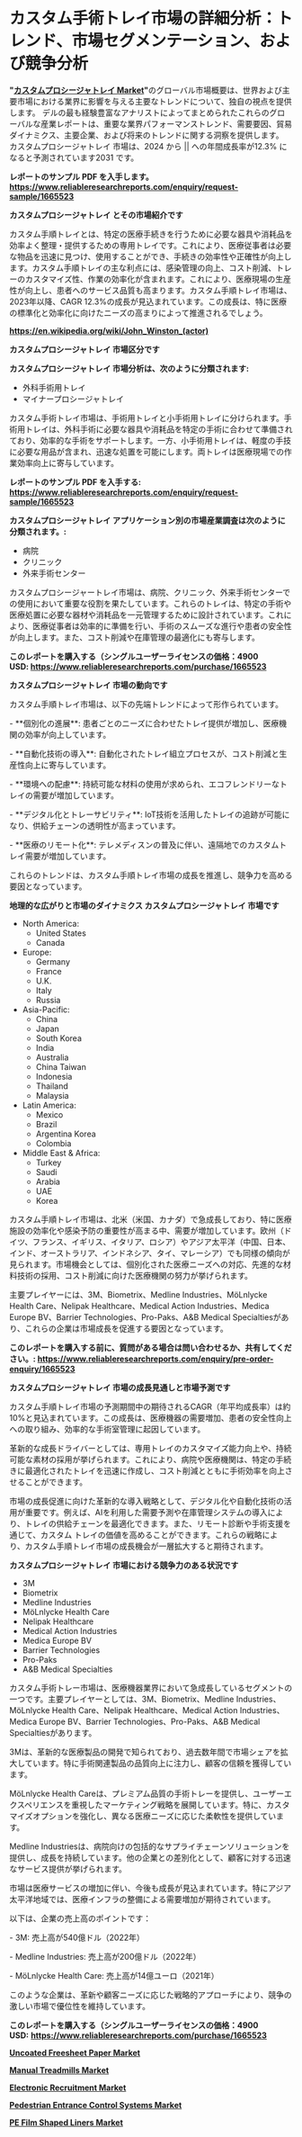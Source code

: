 <p><h1>カスタム手術トレイ市場の詳細分析：トレンド、市場セグメンテーション、および競争分析</h1></p><p><strong>"<a href="https://www.reliableresearchreports.com/custom-procedure-trays-r1665523">カスタムプロシージャトレイ Market</a>"</strong>のグローバル市場概要は、世界および主要市場における業界に影響を与える主要なトレンドについて、独自の視点を提供します。 デルの最も経験豊富なアナリストによってまとめられたこれらのグローバルな産業レポートは、重要な業界パフォーマンストレンド、需要要因、貿易ダイナミクス、主要企業、および将来のトレンドに関する洞察を提供します。 カスタムプロシージャトレイ 市場は、2024 から || への年間成長率が12.3% になると予測されています2031 です。</p>
<p><strong>レポートのサンプル PDF を入手します。</strong><strong><a href="https://www.reliableresearchreports.com/enquiry/request-sample/1665523">https://www.reliableresearchreports.com/enquiry/request-sample/1665523</a></strong></p>
<p><strong>カスタムプロシージャトレイ とその市場紹介です</strong></p>
<p><p>カスタム手順トレイとは、特定の医療手続きを行うために必要な器具や消耗品を効率よく整理・提供するための専用トレイです。これにより、医療従事者は必要な物品を迅速に見つけ、使用することができ、手続きの効率性や正確性が向上します。カスタム手順トレイの主な利点には、感染管理の向上、コスト削減、トレーのカスタマイズ性、作業の効率化が含まれます。これにより、医療現場の生産性が向上し、患者へのサービス品質も高まります。カスタム手順トレイ市場は、2023年以降、CAGR 12.3%の成長が見込まれています。この成長は、特に医療の標準化と効率化に向けたニーズの高まりによって推進されるでしょう。</p><a href="https://en.wikipedia.org/wiki/John_Winston_(actor)"></a></p>
<p><strong><a href="https://en.wikipedia.org/wiki/John_Winston_(actor)">https://en.wikipedia.org/wiki/John_Winston_(actor)</a></strong></p>
<p><strong>カスタムプロシージャトレイ&nbsp;市場区分です</strong><strong></strong></p>
<p><strong>カスタムプロシージャトレイ 市場分析は、次のように分類されます:</strong>&nbsp;</p>
<p><ul><li>外科手術用トレイ</li><li>マイナープロシージャトレイ</li></ul></p>
<p><p>カスタム手術トレイ市場は、手術用トレイと小手術用トレイに分けられます。手術用トレイは、外科手術に必要な器具や消耗品を特定の手術に合わせて準備されており、効率的な手術をサポートします。一方、小手術用トレイは、軽度の手技に必要な用品が含まれ、迅速な処置を可能にします。両トレイは医療現場での作業効率向上に寄与しています。</p></p>
<p><strong>レポートのサンプル PDF を入手する: <a href="https://www.reliableresearchreports.com/enquiry/request-sample/1665523">https://www.reliableresearchreports.com/enquiry/request-sample/1665523</a></strong></p>
<p><strong> カスタムプロシージャトレイ アプリケーション別の市場産業調査は次のように分類されます。:</strong></p>
<p><ul><li>病院</li><li>クリニック</li><li>外来手術センター</li></ul></p>
<p><p>カスタムプロシージャートレイ市場は、病院、クリニック、外来手術センターでの使用において重要な役割を果たしています。これらのトレイは、特定の手術や医療処置に必要な器材や消耗品を一元管理するために設計されています。これにより、医療従事者は効率的に準備を行い、手術のスムーズな進行や患者の安全性が向上します。また、コスト削減や在庫管理の最適化にも寄与します。</p></p>
<p><strong>このレポートを購入する（シングルユーザーライセンスの価格：4900 USD:</strong><strong>&nbsp;<a href="https://www.reliableresearchreports.com/purchase/1665523">https://www.reliableresearchreports.com/purchase/1665523</a></strong></p>
<p><strong>カスタムプロシージャトレイ 市場の動向です</strong></p>
<p><p>カスタム手順トレイ市場は、以下の先端トレンドによって形作られています。</p><p>- **個別化の進展**: 患者ごとのニーズに合わせたトレイ提供が増加し、医療機関の効率が向上しています。</p><p>- **自動化技術の導入**: 自動化されたトレイ組立プロセスが、コスト削減と生産性向上に寄与しています。</p><p>- **環境への配慮**: 持続可能な材料の使用が求められ、エコフレンドリーなトレイの需要が増加しています。</p><p>- **デジタル化とトレーサビリティ**: IoT技術を活用したトレイの追跡が可能になり、供給チェーンの透明性が高まっています。</p><p>- **医療のリモート化**: テレメディスンの普及に伴い、遠隔地でのカスタムトレイ需要が増加しています。</p><p>これらのトレンドは、カスタム手順トレイ市場の成長を推進し、競争力を高める要因となっています。</p></p>
<p><strong>地理的な広がりと市場のダイナミクス カスタムプロシージャトレイ 市場です</strong></p>
<p><ul>
    <li>
        North America:
        <ul>
            <li>United States</li>
            <li>Canada</li>
        </ul>
    </li>
    <li>
        Europe:
        <ul>
            <li>Germany</li>
            <li>France</li>
            <li>U.K.</li>
            <li>Italy</li>
            <li>Russia</li>
        </ul>
    </li>
    <li>
        Asia-Pacific:
        <ul>
            <li>China</li>
            <li>Japan</li>
            <li>South Korea</li>
            <li>India</li>
            <li>Australia</li>
            <li>China Taiwan</li>
            <li>Indonesia</li>
            <li>Thailand</li>
            <li>Malaysia</li>
        </ul>
    </li>
    <li>
        Latin America:
        <ul>
            <li>Mexico</li>
            <li>Brazil</li>
            <li>Argentina Korea</li>
            <li>Colombia</li>
        </ul>
    </li>
    <li>
        Middle East & Africa:
        <ul>
            <li>Turkey</li>
            <li>Saudi</li>
            <li>Arabia</li>
            <li>UAE</li>
            <li>Korea</li>
        </ul>
    </li>
    </ul></p>
<p><p>カスタム手順トレイ市場は、北米（米国、カナダ）で急成長しており、特に医療施設の効率化や感染予防の重要性が高まる中、需要が増加しています。欧州（ドイツ、フランス、イギリス、イタリア、ロシア）やアジア太平洋（中国、日本、インド、オーストラリア、インドネシア、タイ、マレーシア）でも同様の傾向が見られます。市場機会としては、個別化された医療ニーズへの対応、先進的な材料技術の採用、コスト削減に向けた医療機関の努力が挙げられます。</p><p>主要プレイヤーには、3M、Biometrix、Medline Industries、MöLnlycke Health Care、Nelipak Healthcare、Medical Action Industries、Medica Europe BV、Barrier Technologies、Pro-Paks、A&B Medical Specialtiesがあり、これらの企業は市場成長を促進する要因となっています。</p></p>
<p><strong>このレポートを購入する前に、質問がある場合は問い合わせるか、共有してください。:&nbsp;<a href="https://www.reliableresearchreports.com/enquiry/pre-order-enquiry/1665523">https://www.reliableresearchreports.com/enquiry/pre-order-enquiry/1665523</a></strong></p>
<p><strong>カスタムプロシージャトレイ 市場の成長見通しと市場予測です</strong></p>
<p><p>カスタム手順トレイ市場の予測期間中の期待されるCAGR（年平均成長率）は約10%と見込まれています。この成長は、医療機器の需要増加、患者の安全性向上への取り組み、効率的な手術室管理に起因しています。</p><p>革新的な成長ドライバーとしては、専用トレイのカスタマイズ能力向上や、持続可能な素材の採用が挙げられます。これにより、病院や医療機関は、特定の手続きに最適化されたトレイを迅速に作成し、コスト削減とともに手術効率を向上させることができます。</p><p>市場の成長促進に向けた革新的な導入戦略として、デジタル化や自動化技術の活用が重要です。例えば、AIを利用した需要予測や在庫管理システムの導入により、トレイの供給チェーンを最適化できます。また、リモート診断や手術支援を通じて、カスタム トレイの価値を高めることができます。これらの戦略により、カスタム手順トレイ市場の成長機会が一層拡大すると期待されます。</p></p>
<p><strong>カスタムプロシージャトレイ 市場における競争力のある状況です</strong></p>
<p><ul><li>3M</li><li>Biometrix</li><li>Medline Industries</li><li>MöLnlycke Health Care</li><li>Nelipak Healthcare</li><li>Medical Action Industries</li><li>Medica Europe BV</li><li>Barrier Technologies</li><li>Pro-Paks</li><li>A&B Medical Specialties</li></ul></p>
<p><p>カスタム手術トレー市場は、医療機器業界において急成長しているセグメントの一つです。主要プレイヤーとしては、3M、Biometrix、Medline Industries、MöLnlycke Health Care、Nelipak Healthcare、Medical Action Industries、Medica Europe BV、Barrier Technologies、Pro-Paks、A&B Medical Specialtiesがあります。</p><p>3Mは、革新的な医療製品の開発で知られており、過去数年間で市場シェアを拡大しています。特に手術関連製品の品質向上に注力し、顧客の信頼を獲得しています。</p><p>MöLnlycke Health Careは、プレミアム品質の手術トレーを提供し、ユーザーエクスペリエンスを重視したマーケティング戦略を展開しています。特に、カスタマイズオプションを強化し、異なる医療ニーズに応じた柔軟性を提供しています。</p><p>Medline Industriesは、病院向けの包括的なサプライチェーンソリューションを提供し、成長を持続しています。他の企業との差別化として、顧客に対する迅速なサービス提供が挙げられます。</p><p>市場は医療サービスの増加に伴い、今後も成長が見込まれています。特にアジア太平洋地域では、医療インフラの整備による需要増加が期待されています。</p><p>以下は、企業の売上高のポイントです：</p><p>- 3M: 売上高が540億ドル（2022年）</p><p>- Medline Industries: 売上高が200億ドル（2022年）</p><p>- MöLnlycke Health Care: 売上高が14億ユーロ（2021年）</p><p>このような企業は、革新や顧客ニーズに応じた戦略的アプローチにより、競争の激しい市場で優位性を維持しています。</p></p>
<p><strong>このレポートを購入する（シングルユーザーライセンスの価格：4900 USD:</strong>&nbsp;<strong><a href="https://www.reliableresearchreports.com/purchase/1665523">https://www.reliableresearchreports.com/purchase/1665523</a></strong></p>
<p><strong><p><a href="https://issuu.com/reportprime-2/docs/uncoated-freesheet-paper-market-siz_1daa68a1cf34ff">Uncoated Freesheet Paper Market</a></p><p><a href="https://issuu.com/reportprime-2/docs/manual-treadmills-market-size-2030._80a87826555ba5">Manual Treadmills Market</a></p><p><a href="https://www.linkedin.com/pulse/electronic-recruitment-market-size-share-trends-analysis-293qe">Electronic Recruitment Market</a></p><p><a href="https://medium.com/@harriseunice1984/pedestrian-entrance-control-systems-industry-sector-market-dynamics-and-future-scenarios-2024-2888885d2028?postPublishedType=repub">Pedestrian Entrance Control Systems Market</a></p><p><a href="https://medium.com/@harriseunice1984/why-should-you-invest-in-pe-film-shaped-liners-41714d24c7d5">PE Film Shaped Liners Market</a></p></strong></p>